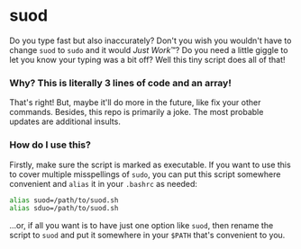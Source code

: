 # suod
Do you type fast but also inaccurately? Don't you wish you wouldn't have to change `suod` to `sudo` and it would *Just Work*™? Do you need a little giggle to let you know your typing was a bit off? Well this tiny script does all of that!

### Why? This is literally 3 lines of code and an array!
That's right! But, maybe it'll do more in the future, like fix your other commands. Besides, this repo is primarily a joke. The most probable updates are additional insults.

### How do I use this?
Firstly, make sure the script is marked as executable. If you want to use this to cover multiple misspellings of `sudo`, you can put this script somewhere convenient and `alias` it in your `.bashrc` as needed:
```bash
alias suod=/path/to/suod.sh
alias sduo=/path/to/suod.sh
```
...or, if all you want is to have just one option like `suod`, then rename the script to `suod` and put it somewhere in your `$PATH` that's convenient to you.